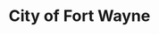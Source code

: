 ---
title: City of Fort Wayne
state: Indiana
description: The data is supplied by the City of Fort Wayne.
logo: https://upload.wikimedia.org/wikipedia/commons/thumb/2/24/Seal_of_the_City_of_Fort_Wayne%2C_Indiana.png/200px-Seal_of_the_City_of_Fort_Wayne%2C_Indiana.png
---